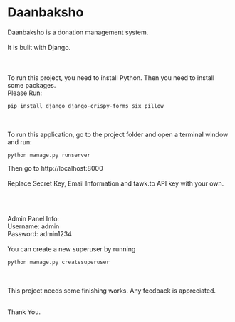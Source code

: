 # Daanbaksho
Daanbaksho is a donation management system.
<br><br>
It is bulit with Django.<br>
<br><br><br>
To run this project, you need to install Python. Then you need to install some packages.<br>
Please Run:<br>
```
pip install django django-crispy-forms six pillow
```
<br><br>
To run this application, go to the project folder and open a terminal window and run:
```
python manage.py runserver
```
Then go to http://localhost:8000
<br>
<br>
Replace Secret Key, Email Information and tawk.to API key with your own.

<br><br>

Admin Panel Info:<br>
Username: admin<br>
Password: admin1234
<br>
<br>
You can create a new superuser by running
```
python manage.py createsuperuser
```
<br>
<br> 
This project needs some finishing works. Any feedback is appreciated.<br><br>

Thank You.
